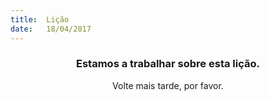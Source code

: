 ```yaml
---
title:  Lição
date:   18/04/2017
---
```


### <center>Estamos a trabalhar sobre esta lição.</center>
<center>Volte mais tarde, por favor.</center>